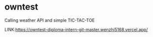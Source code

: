 # owntest
 Calling weather API and simple TIC-TAC-TOE 
 
 LINK:https://owntest-diploma-intern-git-master.wenzhi5168.vercel.app/
